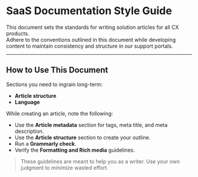 # SaaS Documentation Style Guide

This document sets the standards for writing solution articles for all CX products.  
Adhere to the conventions outlined in this document while developing content to maintain consistency and structure in our support portals.

---

## How to Use This Document

Sections you need to ingrain long-term:
- **Article structure**
- **Language**

While creating an article, note the following:
- Use the **Article metadata** section for tags, meta title, and meta description.
- Use the **Article structure** section to create your outline.
- Run a **Grammarly check**.
- Verify the **Formatting and Rich media** guidelines.

> These guidelines are meant to help you as a writer. Use your own judgment to minimize wasted effort.
